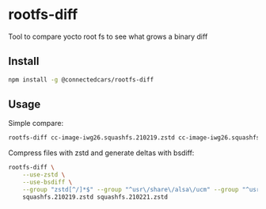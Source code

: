 # rootfs-diff
Tool to compare yocto root fs to see what grows a binary diff

## Install

``` bash
npm install -g @connectedcars/rootfs-diff
```

## Usage

Simple compare:

``` bash
rootfs-diff cc-image-iwg26.squashfs.210219.zstd cc-image-iwg26.squashfs.210221.zstd
```

Compress files with zstd and generate deltas with bsdiff:

``` bash
rootfs-diff \
    --use-zstd \
    --use-bsdiff \
    --group "zstd[^/]*$" --group "^usr\/share\/alsa\/ucm" --group "^usr\/share\/mime" --group "sudo.+log" --group "fido.id" \
    squashfs.210219.zstd squashfs.210221.zstd
```
